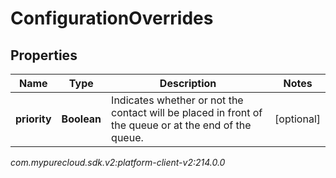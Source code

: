 # ConfigurationOverrides


## Properties

| Name | Type | Description | Notes |
| ------------ | ------------- | ------------- | ------------- |
| **priority** | **Boolean** | Indicates whether or not the contact will be placed in front of the queue or at the end of the queue. |  [optional] |




_com.mypurecloud.sdk.v2:platform-client-v2:214.0.0_
